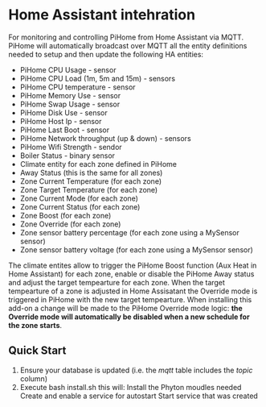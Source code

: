 # Home Assistant intehration
For monitoring and controlling PiHome from Home Assistant via MQTT. PiHome will automatically broadcast over MQTT all the entity definitions needed to setup and then update the following HA entities:
* PiHome CPU Usage - sensor
* PiHome CPU Load (1m, 5m and 15m) - sensors
* PiHome CPU temperature - sensor
* PiHome Memory Use - sensor
* PiHome Swap Usage - sensor
* PiHome Disk Use - sensor
* PiHome Host Ip - sensor
* PiHome Last Boot - sensor
* PiHome Network throughput (up & down) - sensors
* PiHome Wifi Strength - sendor
* Boiler Status - binary sensor
* Climate entity for each zone defined in PiHome
 * Away Status (this is the same for all zones)
 * Zone Current Temperature (for each zone)
 * Zone Target Temperature (for each zone)
 * Zone Current Mode (for each zone)
 * Zone Current Status (for each zone)
 * Zone Boost (for each zone)
 * Zone Override (for each zone)
 * Zone sensor battery percentage (for each zone using a MySensor sensor)
 * Zone sensor battery voltage (for each zone using a MySensor sensor)

The climate entites allow to trigger the PiHome Boost function (Aux Heat in Home Assistant) for each zone, enable or disable the PiHome Away status and adjust the target tempearture for each zone. When the target tempearture of a zone is adjusted in Home Assisatant the Override mode is triggered in PiHome with the new target tempearture. When installing this add-on a change will be made to the PiHome Override mode logic: **the Override mode will automatically be disabled when a new schedule for the zone starts**.

## Quick Start

1. Ensure your database is updated (i.e. the *mqtt* table includes the *topic* column)
2. Execute bash install.sh this will:
    Install the Phyton moudles needed
    Create and enable a service for autostart
    Start service that was created
